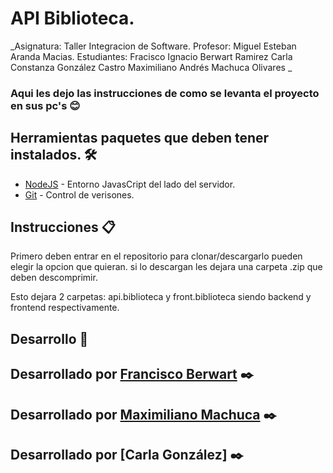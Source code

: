 # API Biblioteca.

_Asignatura: Taller Integracion de Software.
Profesor: Miguel Esteban Aranda Macias.
Estudiantes: Fracisco Ignacio Berwart Ramirez
             Carla Constanza González Castro
             Maximiliano Andrés Machuca Olivares
_


### Aqui les dejo las instrucciones de como se levanta el proyecto en sus pc's 😊

## Herramientas paquetes que deben tener instalados. 🛠️
* [NodeJS](https://nodejs.org/es/) - Entorno JavasCript del lado del servidor.
* [Git](https://git-scm.com/) - Control de verisones.


## Instrucciones 📋

Primero deben entrar en el repositorio para clonar/descargarlo pueden elegir la opcion que quieran.
si lo descargan les dejara una carpeta .zip que deben descomprimir.


Esto dejara 2 carpetas: api.biblioteca y front.biblioteca siendo backend y frontend respectivamente.


## Desarrollo 🚀


## Desarrollado por [Francisco Berwart](https://github.com/Panchober27) ✒️
## Desarrollado por [Maximiliano Machuca](https://github.com/nicoseba) ✒️
## Desarrollado por [Carla González] ✒️

